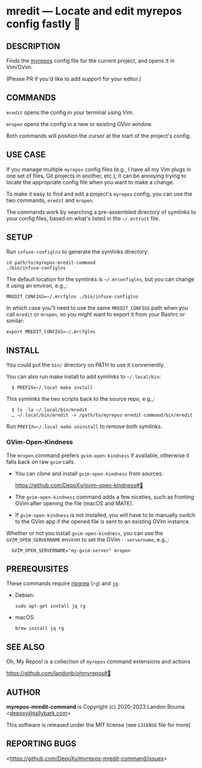 mredit — Locate and edit myrepos config fastly 🧜
=================================================

## DESCRIPTION

  Finds the [myrepos](https://myrepos.branchable.com/) config file for
  the current project, and opens it in Vim/GVim.

  (Please PR if you'd like to add support for your editor.)

## COMMANDS

  `mredit` opens the config in your terminal using Vim.

  `mropen` opens the config in a new or existing GVim window.

  Both commands will position the cursor at the start of the
  project's config.

## USE CASE

  If you manage multiple `myrepos` config files (e.g., I have all my Vim plugs
  in one set of files, Git projects in another, etc.), it can be annoying
  trying to locate the appropriate config file when you want to make a
  change.

  To make it easy to find and edit a project's `myrepos` config,
  you can use the two commands, `mredit` and `mropen`.

  The commands work by searching a pre-assembled directory of symlinks
  to your config files, based on what's listed in the `~/.mrtrust` file.

## SETUP

  Run `infuse-configlns` to generate the symlinks directory:

    cd path/to/myrepos-mredit-command
    ./bin/infuse-configlns

  The default location for the symlinks is `~/.mrconfiglns`, but
  you can change it using an environ, e.g.,:

    MREDIT_CONFIGS=~/.mrcfglns ./bin/infuse-configlns

  In which case you'll need to use the same `MREDIT_CONFIGS` path
  when you call `mredit` or `mropen`, so you might want to
  export it from your Bashrc or similar:

    export MREDIT_CONFIGS=~/.mrcfglns

## INSTALL

  You could put the `bin/` directory on PATH to use it conveniently.

  You can also run make install to add symlinks to `~/.local/bin`:

      $ PREFIX=~/.local make install

  This symlinks the two scripts back to the source repo, e.g.,:

      $ ls -la ~/.local/bin/mredit
      … ~/.local/bin/mredit -> /path/to/myrepos-mredit-command/bin/mredit

  Run `PREFIX=~/.local make uninstall` to remove both symlinks.

### GVim-Open-Kindness

  The `mropen` command prefers `gvim-open-kindness`
  if available, otherwise it falls back on raw `gvim` calls.

  - You can clone and install `gvim-open-kindness` from sources:

    https://github.com/DepoXy/gvim-open-kindness#🐬

  - The `gvim-open-kindness` command adds a few niceties, such
    as fronting GVim after opening the file (macOS and MATE).

  - If `gvim-open-kindness` is not installed, you will have to
    to manually switch to the GVim app if the opened file is
    sent to an existing GVim instance.

  Whether or not you install `gvim-open-kindness`, you can use the
  `GVIM_OPEN_SERVERNAME` environ to set the GVim `--servername`, e.g.,:

      GVIM_OPEN_SERVERNAME="my-gvim-server" mropen

## PREREQUISITES

  These commands require
  [ripgrep](https://github.com/BurntSushi/ripgrep) (`rg`) and
  [`jq`](https://github.com/stedolan/jq).

  - Debian:

        sudo apt-get install jq rg

  - macOS:

        brew install jq rg 

## SEE ALSO

  Oh, My Repos! is a collection of `myrepos` command extensions and actions

  https://github.com/landonb/ohmyrepos#😤

## AUTHOR

**myrepos-mredit-command** is Copyright (c) 2020-2023 Landon Bouma &lt;depoxy@tallybark.com&gt;

This software is released under the MIT license (see `LICENSE` file for more)

## REPORTING BUGS

&lt;https://github.com/DepoXy/myrepos-mredit-command/issues&gt;

